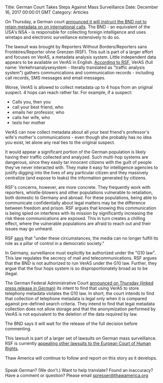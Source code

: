 Title: German Court Takes Steps Against Mass Surveillance
Date: December 16, 2017 00:00:01 GMT
Category: Articles

On Thursday, a German court [announced it will instruct the BND not to retain metadata on on international calls](https://www.reuters.com/article/us-germany-surveillance/german-court-rules-against-foreign-intelligence-mass-communication-surveillance-idUSKBN1E82RS).  The BND - an equivalent of the USA's NSA - is responsible for collecting foreign intelligence and uses wiretaps and electronic surveillance extensively to do so.

The lawsuit was brought by Reporters Without Borders/Reporters sans Frontèires/Reporter ohne Grenzen (RSF).  This suit is part of a larger effort and focuses on VerAS, a metadata analysis system.  Little independent data appears to be available on VerAS in English.  [According to RSF](https://rsf.org/en/news/reporters-without-borders-germany-sues-german-foreign-intelligence-agency-bnd-over-communications), VerAS (full name: Verkehrsanalysesystem - literally translated as "traffic analysis system") gathers communications and communication records - including call records, SMS messages and email messages.

Worse, VerAS is allowed to collect metadata up to 4 hops from an original suspect.  4 hops can reach rather far.  For example, if a suspect:

 - Calls you, then you
 - call your best friend, who
 - emails her professor, who
 - calls her wife, who
 - texts her mother

VerAS can now collect metadata about all your best friend's professor's wife's mother's communications - even though she probably has no idea you exist, let alone any real ties to the original suspect.

It would appear a significant portion of the German population is likely having their traffic collected and analyzed.  Such multi-hop systems are dangerous, since they easily tar innocent citizens with the guilt of people they've never interacted with.  They make it easy for intelligence agencies to justify digging into the lives of any particular citizen and they massively centralize (and expose to leaks) the information generated by citizens.

RSF's concerns, however, are more concrete.  They frequently work with reporters, whistle-blowers and other populations vulnerable to retaliation, both domestic to Germany and abroad.  For these populations, being able to communicate confidentially about legal matters may be the difference between freedom and prison.  RSF argues that knowing this communication is being spied on interferes with its mission by significantly increasing the risk these communications are exposed.  This in turn creates a chilling effect, where the vulnerable populations are afraid to reach out and their issues may go unheard.

RSF [says](https://rsf.org/en/news/reporters-without-borders-germany-sues-german-foreign-intelligence-agency-bnd-over-communications) that "under these circumstances, the media can no longer fulfill its role as a pillar of control in a democratic society."

In Germany, surveillance must explicitly be authorized under the "G10 law".  This law regulates the secrecy of mail and telecommunications.  RSF argues that the BND is not authorized to run VerAS under the G10 law.  Further, they argue that the four hops system is so disproportionately broad as to be illegal.

The German Federal Administrative Court [announced on Thursday (linked press release in German)](http://www.bundesverwaltungsgericht.de/pm/2017/86) its intent to find that using VerAS to store telephony metadata violates the G10 law.  In short, the court intends to find that collection of telephone metadata is legal only when it is compared against pre-defined search criteria.  They intend to find that legal metadata collection does not allow storage and that the anonymization performed by VerAS is not equivalent to the deletion of the data required by law.

The BND says it will wait for the release of the full decision before commenting.

This lawsuit is part of a larger set of lawsuits on German mass surveillance.  RSF is currently [appealing other lawsuits to the Eurpean Court of Human Rights](https://rsf.org/en/news/rsf-lodges-echr-complaint-over-german-foreign-intelligence-agencys-mass-surveillance-0).

Thaw America will continue to follow and report on this story as it develops.

###

Speak German? (We don't.)  Want to help translate?  Found an inaccuracy?  Have a comment or question?  Please email [spresser@thawamerica.org](mailto:spresser@thawamerica.org)
